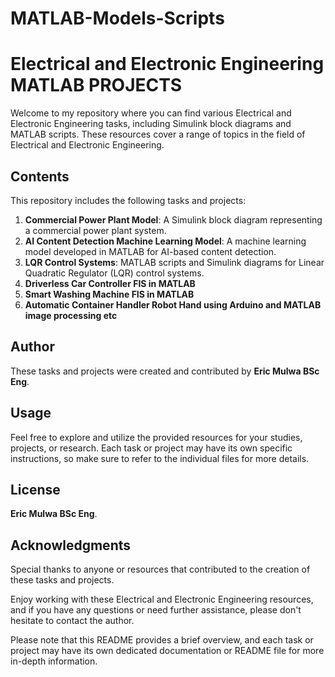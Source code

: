 # MATLAB-Models-Scripts

# Electrical and Electronic Engineering MATLAB PROJECTS

Welcome to my repository where you can find various Electrical and Electronic Engineering tasks, including Simulink block diagrams and MATLAB scripts. 
These resources cover a range of topics in the field of Electrical and Electronic Engineering.

## Contents

This repository includes the following tasks and projects:

1. **Commercial Power Plant Model**: A Simulink block diagram representing a commercial power plant system.
3. **AI Content Detection Machine Learning Model**: A machine learning model developed in MATLAB for AI-based content detection.
4. **LQR Control Systems**: MATLAB scripts and Simulink diagrams for Linear Quadratic Regulator (LQR) control systems.
5. **Driverless Car Controller FIS in MATLAB**
6. **Smart Washing Machine FIS in MATLAB**
7. **Automatic Container Handler Robot Hand using Arduino and MATLAB image processing etc**

## Author

These tasks and projects were created and contributed by **Eric Mulwa BSc Eng**.

## Usage

Feel free to explore and utilize the provided resources for your studies, projects, or research. 
Each task or project may have its own specific instructions, so make sure to refer to the individual files for more details.

## License

**Eric Mulwa BSc Eng**.

## Acknowledgments

Special thanks to anyone or resources that contributed to the creation of these tasks and projects.

Enjoy working with these Electrical and Electronic Engineering resources, and if you have any questions or need further assistance, please don't hesitate to contact the author.

Please note that this README provides a brief overview, and each task or project may have its own dedicated documentation or README file for more in-depth information.
